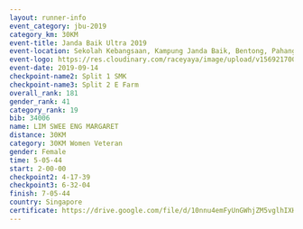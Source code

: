 ```yaml
---
layout: runner-info 
event_category: jbu-2019 
category_km: 30KM 
event-title: Janda Baik Ultra 2019  
event-location: Sekolah Kebangsaan, Kampung Janda Baik, Bentong, Pahang, Malaysia 
event-logo: https://res.cloudinary.com/raceyaya/image/upload/v1569217009/logo/janda-baik_vch1pc.jpg 
event-date: 2019-09-14 
checkpoint-name2: Split 1 SMK 
checkpoint-name3: Split 2 E Farm 
overall_rank: 181
gender_rank: 41
category_rank: 19
bib: 34006
name: LIM SWEE ENG MARGARET
distance: 30KM
category: 30KM Women Veteran
gender: Female
time: 5-05-44
start: 2-00-00
checkpoint2: 4-17-39
checkpoint3: 6-32-04
finish: 7-05-44
country: Singapore
certificate: https://drive.google.com/file/d/10nnu4emFyUnGWhjZM5vglhIXHadMSGRx/view?usp=sharing
---
```


